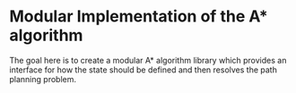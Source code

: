 # Modular Implementation of the A* algorithm

The goal here is to create a modular A* algorithm library which provides an interface for how the state should be defined and then resolves the path planning problem.
